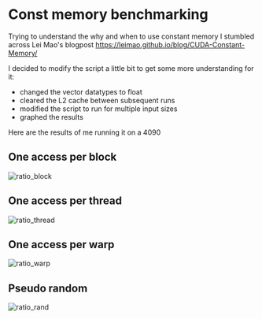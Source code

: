 # Const memory benchmarking
Trying to understand the why and when to use constant memory I stumbled across Lei Mao's blogpost https://leimao.github.io/blog/CUDA-Constant-Memory/

I decided to modify the script a little bit to get some more understanding for it:
- changed the vector datatypes to float
- cleared the L2 cache between subsequent runs
- modified the script to run for multiple input sizes 
- graphed the results 

Here are the results of me running it on a 4090

## One access per block
![ratio_block](https://github.com/user-attachments/assets/6d953dff-79e3-4035-905f-83654318ac6c)

## One access per thread 
![ratio_thread](https://github.com/user-attachments/assets/811aa71b-d886-468b-b8f6-ab2b1235468b)

## One access per warp 
![ratio_warp](https://github.com/user-attachments/assets/dd97dcd1-be2a-4d45-b892-dee8bbef4b54)

## Pseudo random 
![ratio_rand](https://github.com/user-attachments/assets/d04b1163-22a9-4c3b-934b-eff86c4afb0a)
